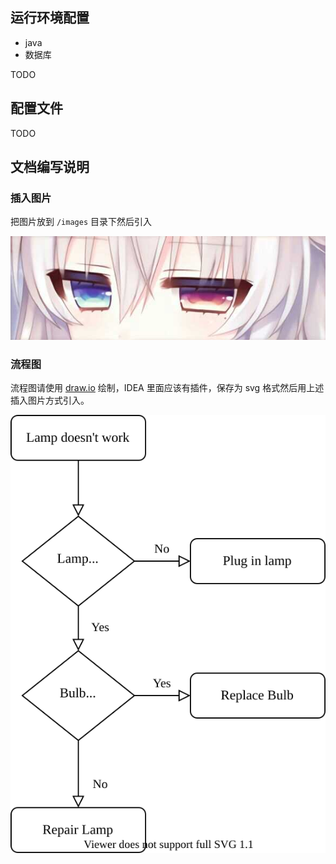 ## 运行环境配置
- java
- 数据库

TODO

## 配置文件
TODO

## 文档编写说明
### 插入图片
把图片放到 `/images` 目录下然后引入

![](./images/demo.jpg)

### 流程图
流程图请使用 [draw.io](https://app.diagrams.net/) 绘制，IDEA 里面应该有插件，保存为 svg 格式然后用上述插入图片方式引入。

![](./images/demo_flowchart.svg)
